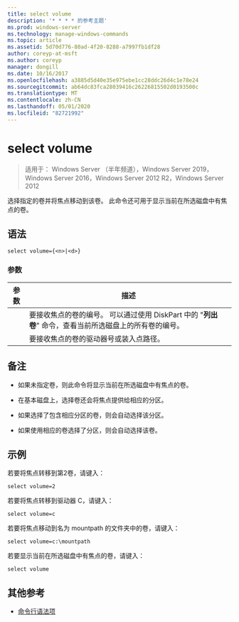 ```yaml
---
title: select volume
description: '* * * * 的参考主题'
ms.prod: windows-server
ms.technology: manage-windows-commands
ms.topic: article
ms.assetid: 5d70d776-80ad-4f20-8288-a7997fb1df28
author: coreyp-at-msft
ms.author: coreyp
manager: dongill
ms.date: 10/16/2017
ms.openlocfilehash: a3885d5d40e35e975ebe1cc28ddc26d4c1e78e24
ms.sourcegitcommit: ab64dc83fca28039416c26226815502d0193500c
ms.translationtype: MT
ms.contentlocale: zh-CN
ms.lasthandoff: 05/01/2020
ms.locfileid: "82721992"
---
```

# <a name="select-volume"></a>select volume

> 适用于： Windows Server （半年频道），Windows Server 2019，Windows Server 2016，Windows Server 2012 R2，Windows Server 2012

选择指定的卷并将焦点移动到该卷。 此命令还可用于显示当前在所选磁盘中有焦点的卷。  
  
  
  
## <a name="syntax"></a>语法  
  
```  
select volume={<n>|<d>}  
```  
  
### <a name="parameters"></a>参数  
  
| 参数 |                                                                               描述                                                                                |
|-----------|--------------------------------------------------------------------------------------------------------------------------------------------------------------------------|
|    <n>    | 要接收焦点的卷的编号。 可以通过使用 DiskPart 中的 "**列出卷**" 命令，查看当前所选磁盘上的所有卷的编号。 |
|    <d>    |                                                 要接收焦点的卷的驱动器号或装入点路径。                                                 |
  
## <a name="remarks"></a>备注  
  
-   如果未指定卷，则此命令将显示当前在所选磁盘中有焦点的卷。  
  
-   在基本磁盘上，选择卷还会将焦点提供给相应的分区。  
  
-   如果选择了包含相应分区的卷，则会自动选择该分区。  
  
-   如果使用相应的卷选择了分区，则会自动选择该卷。  
  
## <a name="examples"></a>示例  
若要将焦点转移到第2卷，请键入：  
  
```  
select volume=2  
```  
  
若要将焦点转移到驱动器 C，请键入：  
  
```  
select volume=c  
```  
  
若要将焦点移动到名为 mountpath 的文件夹中的卷，请键入：  
  
```  
select volume=c:\mountpath  
```  
  
若要显示当前在所选磁盘中有焦点的卷，请键入：  
  
```  
select volume  
```  
  
## <a name="additional-references"></a>其他参考  
- [命令行语法项](command-line-syntax-key.md)  
  

  

